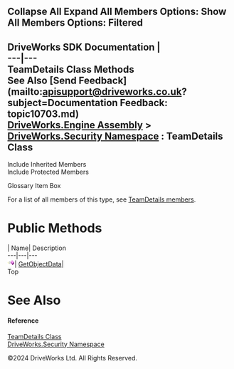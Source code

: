        

 Collapse All Expand All  Members Options: Show All  Members Options: Filtered   
---  
DriveWorks SDK Documentation  |   
---|---  
TeamDetails Class Methods   
See Also [Send Feedback](mailto:apisupport@driveworks.co.uk?subject=Documentation Feedback: topic10703.md)  
[DriveWorks.Engine Assembly](topic2156.md) > [DriveWorks.Security Namespace](topic10574.md) : TeamDetails Class  
---  
  
Include Inherited Members    
Include Protected Members    


Glossary Item Box

For a list of all members of this type, see [TeamDetails members](topic10704.md).

# Public Methods

| Name| Description  
---|---|---  
![Public Method](dotnetimages/publicMethod.gif)| [GetObjectData](topic10709.md)|   
Top

# See Also

#### Reference

[TeamDetails Class](topic10703.md)   
[DriveWorks.Security Namespace](topic10574.md)

©2024 DriveWorks Ltd. All Rights Reserved.
